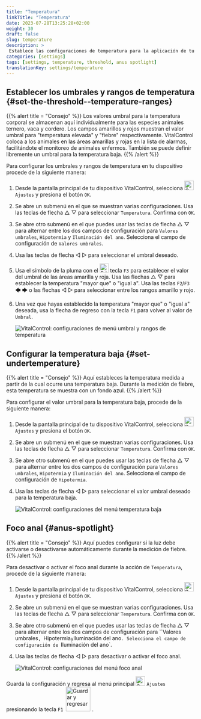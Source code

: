 ```yaml
---
title: "Temperatura"
linkTitle: "Temperatura"
date: 2023-07-28T13:25:28+02:00
weight: 30
draft: false
slug: temperature
description: >
 Establece las configuraciones de temperatura para la aplicación de tu dispositivo VitalControl
categories: [settings]
tags: [settings, temperature, threshold, anus spotlight]
translationKey: settings/temperature
---
```

## Establecer los umbrales y rangos de temperatura {#set-the-threshold--temperature-ranges}
{{% alert title = "Consejo" %}}
Los valores umbral para la temperatura corporal se almacenan aquí individualmente para las especies animales ternero, vaca y cordero. Los campos amarillos y rojos muestran el valor umbral para "temperatura elevada" y "fiebre" respectivamente. VitalControl coloca a los animales en las áreas amarillas y rojas en la lista de alarmas, facilitándote el monitoreo de animales enfermos. También se puede definir libremente un umbral para la temperatura baja.
{{% /alert %}}

Para configurar los umbrales y rangos de temperatura en tu dispositivo procede de la siguiente manera:

1. Desde la pantalla principal de tu dispositivo VitalControl, selecciona <img src="/icons/gear.svg" width="25" align="bottom" alt="Configuraciones" /> `Ajustes` y presiona el botón `OK`.

2. Se abre un submenú en el que se muestran varias configuraciones. Usa las teclas de flecha △ ▽ para seleccionar `Temperatura`. Confirma con `OK`.

3. Se abre otro submenú en el que puedes usar las teclas de flecha △ ▽ para alternar entre los dos campos de configuración para `Valores umbrales`, `Hipotermia` y `Iluminación del ano`. Selecciona el campo de configuración de `Valores umbrales`.

4. Usa las teclas de flecha ◁ ▷ para seleccionar el umbral deseado.

5. Usa el símbolo de la pluma con el <img src="/icons/actions/edit.svg" width="24" align="bottom" alt="Editar" /> tecla `F3` para establecer el valor del umbral de las áreas amarilla y roja. Usa las flechas △ ▽ para establecer la temperatura "mayor que" o "igual a". Usa las teclas `F2`/`F3` 🡄 🡆 o las flechas ◁ ▷ para seleccionar entre los rangos amarillo y rojo.

6. Una vez que hayas establecido la temperatura "mayor que" o "igual a" deseada, usa la flecha de regreso con la tecla `F1` para volver al valor de `Umbral`.

    ![VitalControl: configuraciones de menú umbral y rangos de temperatura](../images/threshold.png "Umbrales y Rangos de Temperatura")

## Configurar la temperatura baja {#set-undertemperature}
{{% alert title = "Consejo" %}}
Aquí estableces la temperatura medida a partir de la cual ocurre una temperatura baja. Durante la medición de fiebre, esta temperatura se muestra con un fondo azul.
{{% /alert %}}

Para configurar el valor umbral para la temperatura baja, procede de la siguiente manera:

1. Desde la pantalla principal de tu dispositivo VitalControl, selecciona <img src="/icons/gear.svg" width="25" align="bottom" alt="Settings" /> `Ajustes` y presiona el botón `OK`.

2. Se abre un submenú en el que se muestran varias configuraciones. Usa las teclas de flecha △ ▽ para seleccionar `Temperatura`. Confirma con `OK`.

3. Se abre otro submenú en el que puedes usar las teclas de flecha △ ▽ para alternar entre los dos campos de configuración para `Valores umbrales`, `Hipotermia` y `Iluminación del ano`. Selecciona el campo de configuración de `Hipotermia`.

4. Usa las teclas de flecha ◁ ▷ para seleccionar el valor umbral deseado para la temperatura baja.

    ![VitalControl: configuraciones del menú temperatura baja](../images/undertemperature.png "Temperatura baja")

## Foco anal {#anus-spotlight}
{{% alert title = "Consejo" %}}
Aquí puedes configurar si la luz debe activarse o desactivarse automáticamente durante la medición de fiebre.
{{% /alert %}}

Para desactivar o activar el foco anal durante la acción de `Temperatura`, procede de la siguiente manera:

1. Desde la pantalla principal de tu dispositivo VitalControl, selecciona <img src="/icons/gear.svg" width="25" align="bottom" alt="Settings" /> `Ajustes` y presiona el botón `OK`.

2. Se abre un submenú en el que se muestran varias configuraciones. Usa las teclas de flecha △ ▽ para seleccionar `Temperatura`. Confirma con `OK`.

3. Se abre otro submenú en el que puedes usar las teclas de flecha △ ▽ para alternar entre los dos campos de configuración para ``Valores umbrales`, `Hipotermia` y `Iluminación del ano`. Selecciona el campo de configuración de `Iluminación del ano`.

4. Usa las teclas de flecha ◁ ▷ para desactivar o activar el foco anal.

    ![VitalControl: configuraciones del menú foco anal](../images/anusspotlight.png "Foco anal")

Guarda la configuración y regresa al menú principal <img src="/icons/gear.svg" width="25" align="bottom" alt="Settings" /> `Ajustes` presionando la tecla `F1` &nbsp;<img src="/icons/footer/save_exit.svg" width="65" align="bottom" alt="Guardar y regresar" />&nbsp;.
